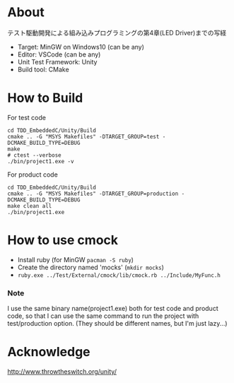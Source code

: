 # About
テスト駆動開発による組み込みプログラミングの第4章(LED Driver)までの写経

- Target: MinGW on Windows10 (can be any)
- Editor: VSCode (can be any)
- Unit Test Framework: Unity
- Build tool: CMake

# How to Build
For test code

```sh:test_code
cd TDD_EmbeddedC/Unity/Build
cmake .. -G "MSYS Makefiles" -DTARGET_GROUP=test -DCMAKE_BUILD_TYPE=DEBUG
make
# ctest --verbose
./bin/project1.exe -v
```

For product code

```sh:product_code
cd TDD_EmbeddedC/Unity/Build
cmake .. -G "MSYS Makefiles" -DTARGET_GROUP=production -DCMAKE_BUILD_TYPE=DEBUG
make clean all
./bin/project1.exe
```

# How to use cmock
- Install ruby (for MinGW `pacman -S ruby`)
- Create the directory named 'mocks' (`mkdir mocks`)
- `ruby.exe ../Test/External/cmock/lib/cmock.rb ../Include/MyFunc.h`


### Note
I use the same binary name(project1.exe) both for test code and product code, so that I can use the same command to run the project with test/production option. (They should be different names, but I'm just lazy...)

# Acknowledge
http://www.throwtheswitch.org/unity/
